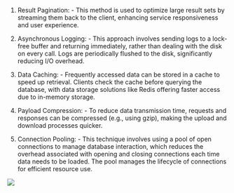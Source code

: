1. Result Pagination: - This method is used to optimize large result sets by streaming them back to the client, enhancing service responsiveness and user experience.

1. Asynchronous Logging: - This approach involves sending logs to a lock-free buffer and returning immediately, rather than dealing with the disk on every call. Logs are periodically flushed to the disk, significantly reducing I/O overhead.

1. Data Caching: - Frequently accessed data can be stored in a cache to speed up retrieval. Clients check the cache before querying the database, with data storage solutions like Redis offering faster access due to in-memory storage.

1. Payload Compression: - To reduce data transmission time, requests and responses can be compressed (e.g., using gzip), making the upload and download processes quicker.

1. Connection Pooling: - This technique involves using a pool of open connections to manage database interaction, which reduces the overhead associated with opening and closing connections each time data needs to be loaded. The pool manages the lifecycle of connections for efficient resource use.

<img src="https://substack-post-media.s3.amazonaws.com/public/images/217bf342-bfd4-4088-bba3-b2734f065a20_1280x1280.gif">
